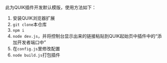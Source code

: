此为QUIK插件开发默认模版，使用方法如下：

1. 安装QUIK浏览器扩展
2. `git clone`本仓库
3. `npm i`
4. `node dev.js`，并将控制台显示出来的链接粘贴到QUIK起始页中插件中的“添加开发者端口中”
5. 在`config.js`里修改配置
6. `node build.js`打包插件


